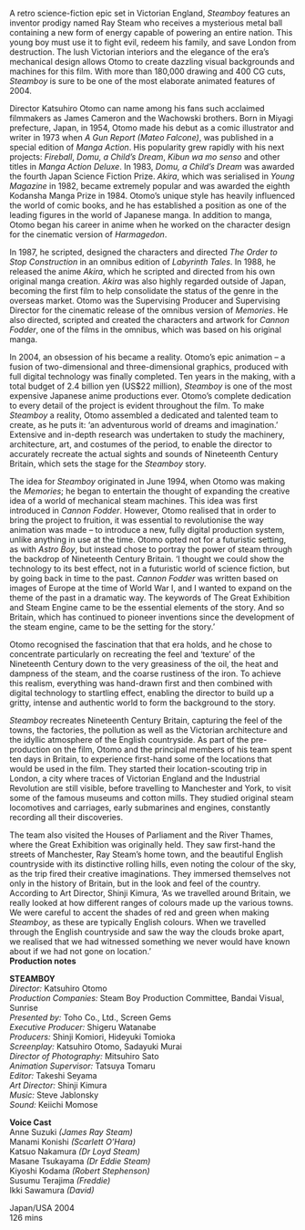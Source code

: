 
A retro science-fiction epic set in Victorian England, _Steamboy_ features an inventor prodigy named Ray Steam who receives a mysterious metal ball containing a new form of energy capable of powering an entire nation. This young boy must use it to fight evil, redeem his family, and save London from destruction. The lush Victorian interiors and the elegance of the era’s mechanical design allows Otomo to create dazzling visual backgrounds and machines for this film. With more than 180,000 drawing and 400 CG cuts, _Steamboy_ is sure to be one of the most elaborate animated features of 2004.

Director Katsuhiro Otomo can name among his fans such acclaimed filmmakers as James Cameron and the Wachowski brothers. Born in Miyagi prefecture, Japan, in 1954, Otomo made his debut as a comic illustrator and writer in 1973 when _A Gun Report (Mateo Falcone)_, was published in a special edition of _Manga Action_. His popularity grew rapidly with his next projects: _Fireball_, _Domu, a Child’s Dream_, _Kibun wa mo senso_ and other titles in _Manga Action Deluxe_. In 1983, _Domu, a Child’s Dream_ was awarded the fourth Japan Science Fiction Prize. _Akira_, which was serialised in _Young Magazine_ in 1982, became extremely popular and was awarded the eighth Kodansha Manga Prize in 1984. Otomo’s unique style has heavily influenced the world of comic books, and he has established a position as one of the leading figures in the world of Japanese manga. In addition to manga, Otomo began his career in anime when he worked on the character design for the cinematic version of _Harmagedon_.

In 1987, he scripted, designed the characters and directed _The Order to Stop Construction_ in an omnibus edition of _Labyrinth Tales_. In 1988, he released the anime _Akira_, which he scripted and directed from his own original manga creation. _Akira_ was also highly regarded outside of Japan, becoming the first film to help consolidate the status of the genre in the overseas market. Otomo was the Supervising Producer and Supervising Director for the cinematic release of the omnibus version of _Memories_. He also directed, scripted and created the characters and artwork for _Cannon Fodder_, one of the films in the omnibus, which was based on his original manga.

In 2004, an obsession of his became a reality. Otomo’s epic animation – a fusion of two-dimensional and three-dimensional graphics, produced with full digital technology was finally completed. Ten years in the making, with a total budget of 2.4 billion yen (US$22 million), _Steamboy_ is one of the most expensive Japanese anime productions ever. Otomo’s complete dedication to every detail of the project is evident throughout the film. To make _Steamboy_ a reality, Otomo assembled a dedicated and talented team to create, as he puts it: ‘an adventurous world of dreams and imagination.’ Extensive and in-depth research was undertaken to study the machinery, architecture, art, and costumes of the period, to enable the director to accurately recreate the actual sights and sounds of Nineteenth Century Britain, which sets the stage for the _Steamboy_ story.

The idea for _Steamboy_ originated in June 1994, when Otomo was making the _Memories_; he began to entertain the thought of expanding the creative idea of a world of mechanical steam machines. This idea was first introduced in _Cannon_ _Fodder_. However, Otomo realised that in order to bring the project to fruition, it was essential to revolutionise the way animation was made – to introduce a new, fully digital production system, unlike anything in use at the time. Otomo opted not for a futuristic setting, as with _Astro Boy_, but instead chose to portray the power of steam through the backdrop of Nineteenth Century Britain. ‘I thought we could show the technology to its best effect, not in a futuristic world of science fiction, but by going back in time to the past. _Cannon Fodder_ was written based on images of Europe at the time of World War I, and I wanted to expand on the theme of the past in a dramatic way. The keywords of The Great Exhibition and Steam Engine came to be the essential elements of the story. And so Britain, which has continued to pioneer inventions since the development of the steam engine, came to be the setting for the story.’

Otomo recognised the fascination that that era holds, and he chose to concentrate particularly on recreating the feel and ‘texture’ of the Nineteenth Century down to the very greasiness of the oil, the heat and dampness of the steam, and the coarse rustiness of the iron. To achieve this realism, everything was hand-drawn first and then combined with digital technology to startling effect, enabling the director to build up a gritty, intense and authentic world to form the background to the story.

_Steamboy_ recreates Nineteenth Century Britain, capturing the feel of the towns, the factories, the pollution as well as the Victorian architecture and the idyllic atmosphere of the English countryside. As part of the pre-production on the film, Otomo and the principal members of his team spent ten days in Britain, to experience first-hand some of the locations that would be used in the film. They started their location-scouting trip in London, a city where traces of Victorian England and the Industrial Revolution are still visible, before travelling to Manchester and York, to visit some of the famous museums and cotton mills. They studied original steam locomotives and carriages, early submarines and engines, constantly recording all their discoveries.

The team also visited the Houses of Parliament and the River Thames, where the Great Exhibition was originally held. They saw first-hand the streets of Manchester, Ray Steam’s home town, and the beautiful English countryside with its distinctive rolling hills, even noting the colour of the sky, as the trip fired their creative imaginations. They immersed themselves not only in the history of Britain, but in the look and feel of the country. According to Art Director, Shinji Kimura, ‘As we travelled around Britain, we really looked at how different ranges of colours made up the various towns. We were careful to accent the shades of red and green when making _Steamboy_, as these are typically English colours. When we travelled through the English countryside and saw the way the clouds broke apart, we realised that we had witnessed something we never would have known about if we had not gone on location.’<br>
**Production notes**<br>

**STEAMBOY**<br>
_Director:_ Katsuhiro Otomo  
_Production Companies:_ Steam Boy Production Committee, Bandai Visual, Sunrise  
_Presented by:_ Toho Co., Ltd., Screen Gems  
_Executive Producer:_ Shigeru Watanabe  
_Producers:_ Shinji Komiori, Hideyuki Tomioka  
_Screenplay:_ Katsuhiro Otomo, Sadayuki Murai  
_Director of Photography:_ Mitsuhiro Sato  
_Animation Supervisor:_ Tatsuya Tomaru  
_Editor:_ Takeshi Seyama  
_Art Director:_ Shinji Kimura  
_Music:_ Steve Jablonsky  
_Sound:_ Keiichi Momose<br>

**Voice Cast**<br>
Anne Suzuki _(James Ray Steam)_  
Manami Konishi _(Scarlett O’Hara)_  
Katsuo Nakamura _(Dr Loyd Steam)_  
Masane Tsukayama _(Dr Eddie Steam)_  
Kiyoshi Kodama _(Robert Stephenson)_  
Susumu Terajima _(Freddie)_  
Ikki Sawamura _(David)_<br>

Japan/USA 2004<br>
126 mins<br>
<!--stackedit_data:
eyJoaXN0b3J5IjpbLTk4MDExNDY1OV19
-->